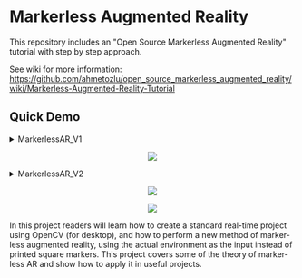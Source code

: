 # Markerless Augmented Reality

This repository includes an "Open Source Markerless Augmented Reality" tutorial with step by step approach.

See wiki for more information: https://github.com/ahmetozlu/open_source_markerless_augmented_reality/wiki/Markerless-Augmented-Reality-Tutorial

## Quick Demo

<details>
           <summary>MarkerlessAR_V1</summary>         
</details>

<p align="center">
  <img src="https://user-images.githubusercontent.com/22610163/30681274-685c38c8-9ead-11e7-85c1-d186fa3d8af8.gif">
</p>

<details>
           <summary>MarkerlessAR_V2</summary>         
</details>

<p align="center">
  <img src="https://user-images.githubusercontent.com/22610163/30681326-a2b8fdda-9ead-11e7-8db0-319397c5e6c8.gif">
</p>

<p align="center">
  <img src="https://user-images.githubusercontent.com/22610163/29332830-b2455172-8201-11e7-81d3-50627093c8f4.jpg">
</p>

In this project readers will learn how to create a standard real-time project using OpenCV (for desktop), and how to perform a new method of marker-less augmented reality, using the actual environment as the input instead of printed square markers. This project covers some of the theory of marker-less AR and show how to apply it in useful projects.
